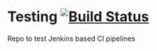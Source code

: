 # Testing  [![Build Status](http://yolo.yeetbox.org:8080/buildStatus/icon?job=Ol+testy)](http://yolo.yeetbox.org:8080/job/Ol%20testy/)
Repo to test Jenkins based CI pipelines
